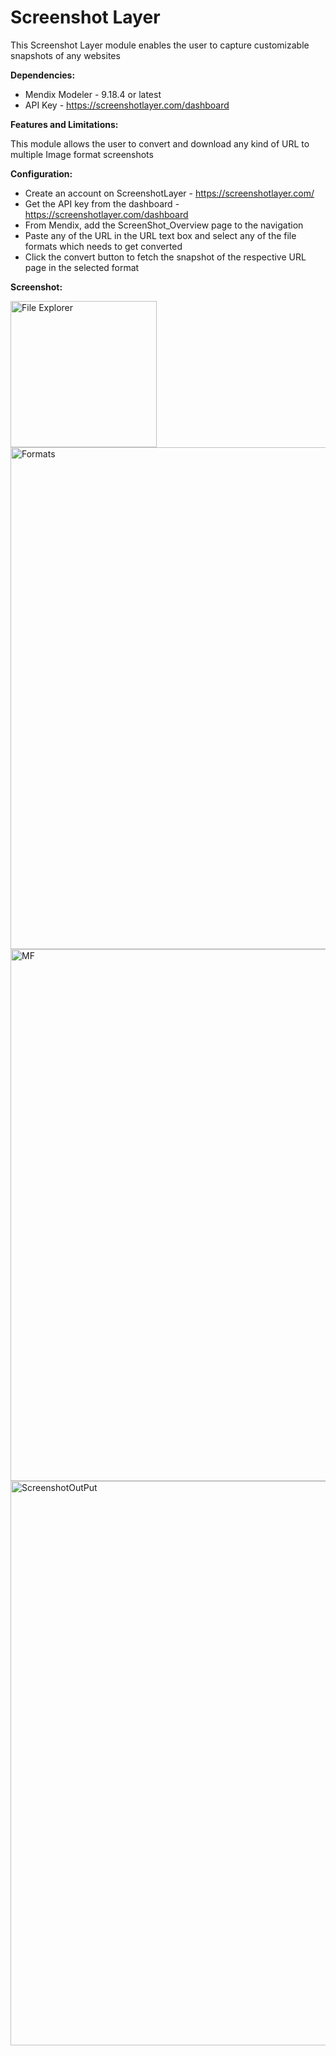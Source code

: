 # Screenshot Layer

This Screenshot Layer module enables the user to capture customizable snapshots of any websites
  
  **Dependencies:**
  
  * Mendix Modeler - 9.18.4 or latest
  * API Key - https://screenshotlayer.com/dashboard
  
  **Features and Limitations:**
  
  This module allows the user to convert and download any kind of URL to multiple Image format screenshots
  
  **Configuration:**
  
  * Create an account on ScreenshotLayer - https://screenshotlayer.com/
  * Get the API key from the dashboard - https://screenshotlayer.com/dashboard
  * From Mendix, add the ScreenShot_Overview page to the navigation
  * Paste any of the URL in the URL text box and select any of the file formats which needs to get converted
  * Click the convert button to fetch the snapshot of the respective URL page in the selected format


  **Screenshot:**
  
  <img width="234" alt="File Explorer" src="https://user-images.githubusercontent.com/47358611/225389416-00ffd19f-c815-4b88-b8b6-a629cab2c43d.PNG">
<img width="803" alt="Formats" src="https://user-images.githubusercontent.com/47358611/225389437-03c29f15-d4a9-4d4c-a8d8-ee6b6a02e655.PNG">
<img width="851" alt="MF" src="https://user-images.githubusercontent.com/47358611/225389452-bbc7aae3-4841-4ecf-90e2-6b1c88779cb7.PNG">
<img width="903" alt="ScreenshotOutPut" src="https://user-images.githubusercontent.com/47358611/225389472-0019d15b-c090-4145-8cfa-eb2dca51053a.PNG">

